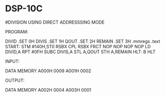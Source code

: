 # DSP-10C

#DIVISION USING DIRECT ADDRESSSING MODE

PROGRAM:

 DIVID .SET 0H 
DIVIS .SET 1H 
QOUT .SET 2H 
REMAIN .SET 3H 
.mmregs 
.text 
START: 
STM #140H,ST0 
RSBX CPL 
RSBX FRCT 
NOP 
NOP 
NOP 
NOP 
LD DIVID,A 
RPT #0FH 
SUBC DIVIS,A 
STL A,QOUT 
STH A,REMAIN 
HLT:   B HLT 

INPUT:

 DATA MEMORY
 A000H 0009 
A001H 0002 

OUTPUT:

 DATA MEMORY
 A002H 0004 
A003H 0001
